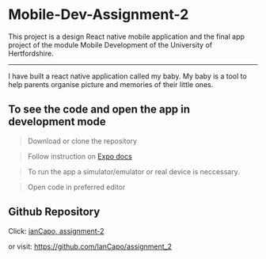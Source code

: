 # Mobile-Dev-Assignment-2
This project is a design React native mobile application and the final app project of the module Mobile Development of the University of Hertfordshire.

 ---
 I have built a react native application called my baby. My baby is a tool to help parents organise picture and memories of their little ones.


 ## To see the code and open the app in development mode
> Download or clone the repository

> Follow instruction on [Expo docs](https://docs.expo.io/)

> To run the app a simulator/emulator or real device is neccessary.

> Open code in preferred editor

## Github Repository

Click: [ianCapo, assignment-2](https://github.com/IanCapo/assignment_2)

or visit: https://github.com/IanCapo/assignment_2
